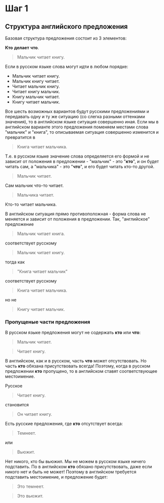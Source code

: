 # Шаг 1

## Структура английского предложения

Базовая структура предложения состоит из 3 элементов:

__Кто__ __делает__ __что__.

> Мальчик читает книгу.

Если в русском языке слова могут идти в любом порядке:
- Мальчик читает книгу.
- Мальчик книгу читает.
- Читает мальчик книгу.
- Читает книгу мальчик.
- Книгу мальчик читает.
- Книгу читает мальчик.

Все шесть возможных вариантов будут русскими предложениями и передавать одну и ту же ситуацию
(со слегка разными оттенками значения), то в английском языке ситуация совершенно иная.
Если мы в английском варианте этого предложения поменяем местами слова "мальчик" и "книга",
то описываемая ситуация совершенно изменится и превратится в
> Книга читает мальчика.

Т.е. в русском языке значение слова определяется его формой и не зависит от положения в предложении -
"мальчик" - это "__кто__", и он будет читать сам, а "мальчика" - это "__что__", и его будет читать кто-то другой.

> Мальчик читает.

Сам мальчик что-то читает.

> Мальчика читает.

Кто-то читает мальчика.

В английском ситуация прямо противоположная - форма слова не меняется и зависит от положения в предложении.
Так, "английское" предложение
> Мальчик читает книга.

соответствует русскому
> Мальчик читает книгу.

тогда как
>"Книга читает мальчик"

соответствует русскому
> Книга читает мальчика.

но не
> Книгу читает мальчик.

### Пропущеные части предложения

В русском языке предложения могут не содержать __кто__ или __что__:
> Мальчик читает.

> Читает книгу.

В английском, как и в русском, часть __что__ может отсутствовать.
Но часть __кто__ обязана присутствовать всегда!
Поэтому, когда в русском предложении __кто__
пропущено, то в английском ставят соответствующее местоимение.

Русское
> Читает книгу.

становится
> Он читает книгу.

Есть русские предложения, где __кто__ отсутствует всегда:
> Темнеет.

или
> Вьюжит.

Нет никого, кто бы вьюжил. Мы не можем в русском языке ничего подставить.
По в английском __кто__ обязано присутствовать, даже если никого нет и быть не может!
Поэтому в английском требуется подставить местоимение, и предложение будет:
> Это темнеет.

> Это вьюжит.
